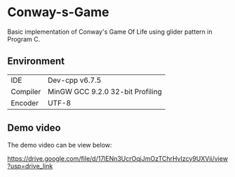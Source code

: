 # Conway-s-Game
Basic implementation of Conway's Game Of Life using glider pattern in Program C.
## Environment
<table>
  <tr>
    <td>IDE</td>
    <td>Dev-cpp v6.7.5</td>
  </tr>
  <tr>
    <td>Compiler</td>
    <td>MinGW GCC 9.2.0 32-bit Profiling</td>
  </tr>
   <tr>
    <td>Encoder</td>
    <td>UTF-8</td>
  </tr>
</table>

## Demo video
The demo video can be view below:

https://drive.google.com/file/d/17lENn3UcrOqjJmOzTChrHvIzcy9UXVji/view?usp=drive_link
